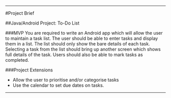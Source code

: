 
---
#Project Brief

##Java/Android Project: To-Do List

###MVP
You are required to write an Android app which will allow the user to maintain a task list. The user should be able to enter tasks and display them in a list. The list should only show the bare details of each task. Selecting a task from the list should bring up another screen which shows full details of the task.
Users should also be able to mark tasks as completed.

###Project Extensions

* Allow the user to prioritise and/or categorise tasks
* Use the calendar to set due dates on tasks. 

---
